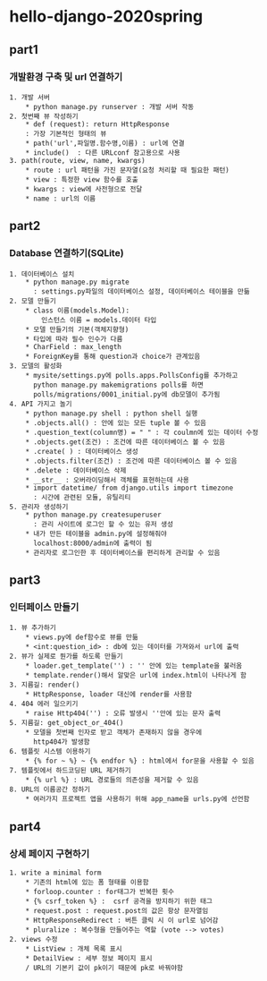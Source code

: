 # hello-django-2020spring
## part1
### 개발환경 구축 및 url 연결하기


    1. 개발 서버
	    * python manage.py runserver : 개발 서버 작동
    2. 첫번째 뷰 작성하기
	    * def (request): return HttpResponse 
	    : 가장 기본적인 형태의 뷰
		* path('url',파일명.함수명,이름) : url에 연결
		* include()  : 다른 URLconf 참고용으로 사용
    3. path(route, view, name, kwargs)
		* route : url 패턴을 가진 문자열(요청 처리할 때 필요한 패턴)
		* view : 특정한 view 함수를 호출
		* kwargs : view에 사전형으로 전달
		* name : url의 이름 
	
## part2
### Database 연결하기(SQLite)


	1. 데이터베이스 설치
		* python manage.py migrate 
		  : settings.py파일의 데이터베이스 설정, 데이터베이스 테이블을 만듦
	2. 모델 만들기
		* class 이름(models.Model):
			인스턴스 이름 = models.데이터 타입
		* 모델 만들기의 기본(객체지향형)
		* 타입에 따라 필수 인수가 다름
		* CharField : max_length
		* ForeignKey를 통해 question과 choice가 관계있음
	3. 모델의 활성화
		* mysite/settings.py에 polls.apps.PollsConfig를 추가하고 
		  python manage.py makemigrations polls를 하면
		  polls/migrations/0001_initial.py에 db모델이 추가됨
	4. API 가지고 놀기
		* python manage.py shell : python shell 실행
		* .objects.all() : 안에 있는 모든 tuple 볼 수 있음
		* .question_text(column명) = " " : 각 coulmn에 있는 데이터 수정 
		* .objects.get(조건) : 조건에 따른 데이터베이스 볼 수 있음
		* .create( ) : 데이터베이스 생성
		* .objects.filter(조건) : 조건에 따른 데이터베이스 볼 수 있음
		* .delete : 데이터베이스 삭제
		* __str__ : 오버라이딩해서 객체를 표현하는데 사용
		* import datetime/ from django.utils import timezone  
		  : 시간에 관련된 모듈, 유틸리티
	5. 관리자 생성하기
		* python manage.py createsuperuser 
		  : 관리 사이트에 로그인 할 수 있는 유저 생성
		* 내가 만든 테이블을 admin.py에 설정해줘야 
		  localhost:8000/admin에 출력이 됨
		* 관리자로 로그인한 후 데이터베이스를 편리하게 관리할 수 있음
    
## part3
### 인터페이스 만들기


    1. 뷰 추가하기
		* views.py에 def함수로 뷰를 만듦
		* <int:question_id> : db에 있는 데이터를 가져와서 url에 출력
	2. 뷰가 실제로 뭔가를 하도록 만들기
		* loader.get_template('') : '' 안에 있는 template을 불러옴
		* template.render()해서 알맞은 url에 index.html이 나타나게 함
	3. 지름길: render()
		* HttpResponse, loader 대신에 render를 사용함
	4. 404 에러 일으키기
		* raise Http404('') : 오류 발생시 ''안에 있는 문자 출력
	5. 지름길: get_object_or_404()
		* 모델을 첫번째 인자로 받고 객체가 존재하지 않을 경우에 
		  http404가 발생함
	6. 템플릿 시스템 이용하기
		* {% for ~ %} ~ {% endfor %} : html에서 for문을 사용할 수 있음
	7. 템플릿에서 하드코딩된 URL 제거하기
		* {% url %} : URL 경로들의 의존성을 제거할 수 있음
	8. URL의 이름공간 정하기
		* 여러가지 프로젝트 앱을 사용하기 위해 app_name을 urls.py에 선언함
	
## part4
###  상세 페이지 구현하기

	
    1. write a minimal form
		* 기존의 html에 있는 폼 형태를 이용함
		* forloop.counter : for태그가 반복한 횟수
		* {% csrf_token %} :  csrf 공격을 방지하기 위한 태그
		* request.post : request.post의 값은 항상 문자열임
		* HttpResponseRedirect : 버튼 클릭 시 이 url로 넘어감
		* pluralize : 복수형을 만들어주는 역할 (vote --> votes)
	2. views 수정
		* ListView : 개체 목록 표시
		* DetailView : 세부 정보 페이지 표시 
		/ URL의 기본키 값이 pk이기 때문에 pk로 바꿔야함
